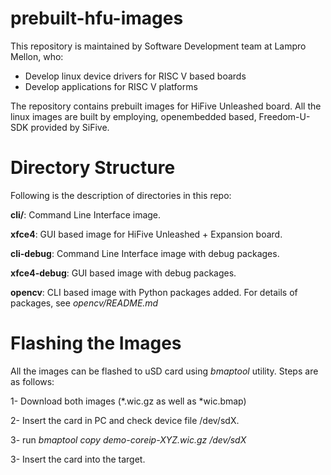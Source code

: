 # prebuilt-hfu-images

This repository is maintained by Software Development team at Lampro Mellon, who:

- Develop linux device drivers for RISC V based boards
- Develop applications for RISC V platforms

The repository contains prebuilt images for HiFive Unleashed board. All the linux images are built by employing, openembedded based, Freedom-U-SDK provided by SiFive.

# Directory Structure
Following is the description of directories in this repo:

**cli/**: Command Line Interface image.

**xfce4**: GUI based image for HiFive Unleashed + Expansion board.

**cli-debug**: Command Line Interface image with debug packages.

**xfce4-debug**: GUI based image with debug packages.

**opencv**: CLI based image with Python packages added. For details of packages, see *opencv/README.md*

# Flashing the Images

All the images can be flashed to uSD card using *bmaptool* utility. Steps are as follows:

1- Download both images (\*.wic.gz as well as \*wic.bmap)

2- Insert the card in PC and check device file /dev/sdX.

3- run *bmaptool copy demo-coreip-XYZ.wic.gz /dev/sdX*

3- Insert the card into the target.

